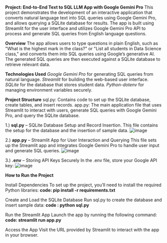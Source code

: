 **Project: End-to-End Text to SQL LLM App with Google Gemini Pro**
This project demonstrates the development of an interactive application that converts natural language text into SQL queries using Google Gemini Pro, and allows querying a SQLite database for results. The app is built using Streamlit for the user interface and utilizes Google Gemini Pro API to process and generate SQL queries from English language questions.

**Overview**
The app allows users to type questions in plain English, such as "What is the highest mark in the class?" or "List all students in Data Science class," and converts them into SQL queries using Google’s generative AI. The generated SQL queries are then executed against a SQLite database to retrieve relevant data.

**Technologies Used**
*Google Gemini Pro* for generating SQL queries from natural language.
*Streamlit* for building the web-based user interface.
*SQLite* for the database that stores student data.
*Python-dotenv* for managing environment variables securely.

**Project Structure**
sql.py: Contains code to set up the SQLite database, create tables, and insert records.
app.py: The main application file that uses Streamlit to interact with users, generate SQL queries with Google Gemini Pro, and query the SQLite database.

1.) **sql.py** – SQLite Database Setup and Record Insertion. This file contains the setup for the database and the insertion of sample data. 
![image](https://github.com/user-attachments/assets/6c434f4e-02fe-4f3c-a750-f6be43fd2ace)

2.) **app.py** – Streamlit App for User Interaction and Querying This file sets up the Streamlit app and integrates Google Gemini Pro to handle user input and generate SQL queries. 
![image](https://github.com/user-attachments/assets/330b5e68-06db-435b-bf6f-41c0c0299a64)

3.) **.env** – Storing API Keys Securely In the .env file, store your Google API key: 
![image](https://github.com/user-attachments/assets/6fb2adc7-f16b-4a09-85ab-27dce00c6b13)

**How to Run the Project**

Install Dependencies To set up the project, you’ll need to install the required Python libraries:
**code: pip install -r requirements.txt**

Create and Load the SQLite Database Run sql.py to create the database and insert sample data: 
**code : python sql.py**

Run the Streamlit App Launch the app by running the following command:
**code: streamlit run app.py**

Access the App Visit the URL provided by Streamlit to interact with the app in your browser.



